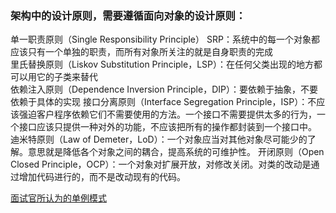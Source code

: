 <h3>架构中的设计原则，需要遵循面向对象的设计原则：</h3>
单一职责原则（Single Responsibility Principle） SRP：系统中的每一个对象都应该只有一个单独的职责，而所有对象所关注的就是自身职责的完成</br>
里氏替换原则（Liskov Substitution Principle，LSP）：在任何父类出现的地方都可以用它的子类来替代</br>
依赖注入原则（Dependence Inversion Principle，DIP）：要依赖于抽象，不要依赖于具体的实现
接口分离原则（Interface Segregation Principle，ISP）：不应该强迫客户程序依赖它们不需要使用的方法。一个接口不需要提供太多的行为，一个接口应该只提供一种对外的功能，不应该把所有的操作都封装到一个接口中。
迪米特原则（Law of Demeter，LoD）：一个对象应当对其他对象尽可能少的了解。意思就是降低各个对象之间的耦合，提高系统的可维护性。
开闭原则（Open Closed Principle，OCP）：一个对象对扩展开放，对修改关闭。对类的改动是通过增加代码进行的，而不是改动现有的代码。

<a href="https://juejin.im/post/5b50b0dd6fb9a04f932ff53f">面试官所认为的单例模式</a></br>

